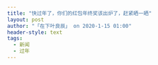 ```yaml
---
title: "快过年了，你们的红包年终奖该出炉了，赶紧晒一晒"
layout: post
author: "「在下叶良辰」 on 2020-1-15 01:00"
header-style: text
tags:
  - 新闻
  - 过年
---
```


<head></head>
<body>
 <br>
</body>


